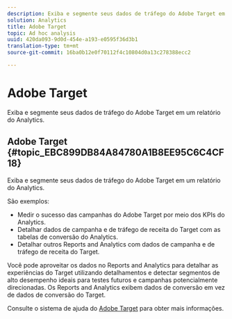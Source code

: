 ```yaml
---
description: Exiba e segmente seus dados de tráfego do Adobe Target em um relatório do Analytics.
solution: Analytics
title: Adobe Target
topic: Ad hoc analysis
uuid: 420da093-9d0d-454e-a193-e0595f36d3b1
translation-type: tm+mt
source-git-commit: 16ba0b12e0f70112f4c10804d0a13c278388ecc2

---
```



# Adobe Target

Exiba e segmente seus dados de tráfego do Adobe Target em um relatório do Analytics.

## Adobe Target {#topic_EBC899DB84A84780A1B8EE95C6C4CF18}

Exiba e segmente seus dados de tráfego do Adobe Target em um relatório do Analytics.

São exemplos:

* Medir o sucesso das campanhas do Adobe Target por meio dos KPIs do Analytics.
* Detalhar dados de campanha e de tráfego de receita do Target com as tabelas de conversão do Analytics.
* Detalhar outros Reports and Analytics com dados de campanha e de tráfego de receita do Target.

Você pode aproveitar os dados no Reports and Analytics para detalhar as experiências do Target utilizando detalhamentos e detectar segmentos de alto desempenho ideais para testes futuros e campanhas potencialmente direcionadas. Os Reports and Analytics exibem dados de conversão em vez de dados de conversão do Target.

Consulte o sistema de ajuda do [Adobe Target](https://marketing.adobe.com/resources/help/en_US/target/) para obter mais informações.
